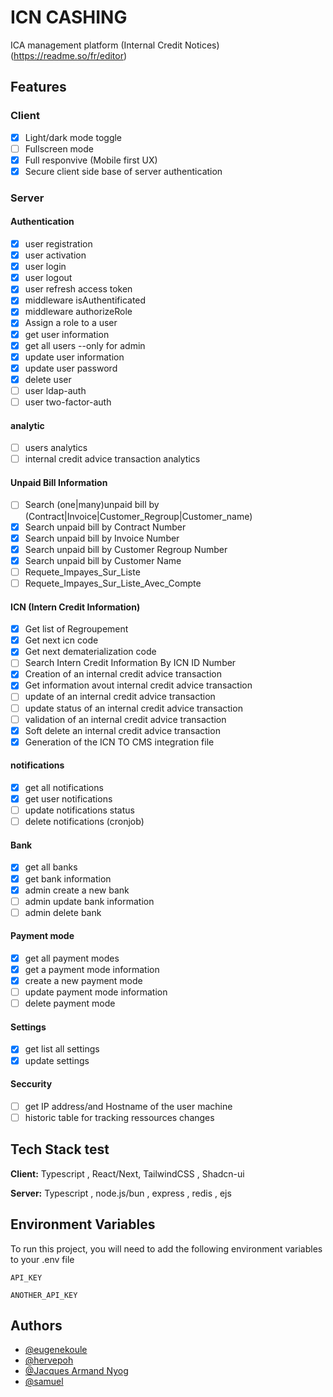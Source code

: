
# ICN CASHING 

ICA management platform (Internal Credit Notices)
(https://readme.so/fr/editor)

## Features


### Client 
- [x] Light/dark mode toggle
- [ ] Fullscreen mode
- [x] Full responvive (Mobile first UX)
- [x] Secure client side base of server authentication

### Server 

#### Authentication
- [x] user registration
- [x] user activation
- [x] user login
- [x] user logout 
- [x] user refresh access token 
- [x] middleware isAuthentificated
- [x] middleware authorizeRole
- [x] Assign a role to a user
- [x] get user information
- [x] get all users --only for admin
- [x] update user information
- [x] update user password
- [x] delete user
- [ ] user ldap-auth
- [ ] user two-factor-auth 
#### analytic
- [ ] users analytics
- [ ] internal credit advice transaction analytics
#### Unpaid Bill Information
- [ ] Search (one|many)unpaid bill by (Contract|Invoice|Customer_Regroup|Customer_name)
- [x] Search unpaid bill by Contract Number
- [x] Search unpaid bill by Invoice Number
- [x] Search unpaid bill by Customer Regroup Number
- [x] Search unpaid bill by Customer Name
- [ ] Requete_Impayes_Sur_Liste
- [ ] Requete_Impayes_Sur_Liste_Avec_Compte
#### ICN (Intern Credit Information)
- [x] Get list of Regroupement
- [x] Get next icn code
- [x] Get next dematerialization code
- [ ] Search Intern Credit Information By ICN ID Number
- [x] Creation of an internal credit advice transaction
- [x] Get information avout internal credit advice transaction
- [ ] update of an internal credit advice transaction
- [ ] update status of an internal credit advice transaction
- [ ] validation of an internal credit advice transaction
- [x] Soft delete an internal credit advice transaction
- [x] Generation of the ICN TO CMS integration file
#### notifications
- [x] get all notifications
- [x] get user notifications
- [ ] update notifications status
- [ ] delete notifications (cronjob)
#### Bank
- [x] get all banks
- [x] get bank information 
- [x] admin create a new bank 
- [ ] admin update bank information 
- [ ] admin delete bank

#### Payment mode
- [x] get all payment modes
- [x] get a payment mode information 
- [x] create a new payment mode 
- [ ] update payment mode information 
- [ ] delete payment mode
  
#### Settings
- [x] get list all settings
- [x] update settings

#### Seccurity
- [ ] get IP address/and Hostname of the user machine
- [ ] historic table for tracking ressources changes

## Tech Stack test

**Client:** Typescript , React/Next, TailwindCSS , Shadcn-ui

**Server:** Typescript , node.js/bun , express , redis , ejs


## Environment Variables

To run this project, you will need to add the following environment variables to your .env file

`API_KEY`

`ANOTHER_API_KEY`


## Authors

- [@eugenekoule](https://github.com/Eugene2016)
- [@hervepoh](https://github.com/Hervepoh)
- [@Jacques Armand Nyog](https://github.com/Maccabee1989)
- [@samuel](https://github.com/samuel1544)
